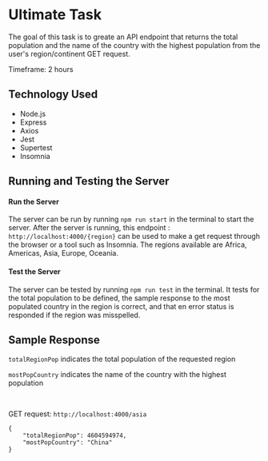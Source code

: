 # Ultimate Task
The goal of this task is to greate an API endpoint that returns the total population and the name of the country with the highest population from the user's region/continent GET request. 

Timeframe: 2 hours

## Technology Used
- Node.js
- Express
- Axios
- Jest
- Supertest
- Insomnia

## Running and Testing the Server

#### Run the Server
The server can be run by running  ```npm run start```  in the terminal to start the server. After the server is running, this endpoint : ```http://localhost:4000/{region}``` can be used to make a get request through the browser or a tool such as Insomnia. The regions available are Africa, Americas, Asia, Europe, Oceania.

#### Test the Server
The server can be tested by running ```npm run test``` in the terminal. It tests for the total population to be defined, the sample response to the most populated country in the region is correct, and that en error status is responded if the region was misspelled.


## Sample Response


```totalRegionPop```  indicates the total population of the requested region

```mostPopCountry``` indicates the name of the country with the highest population

<br>  

GET request: ```http://localhost:4000/asia```

```
{
	"totalRegionPop": 4604594974,
	"mostPopCountry": "China"
}
```

